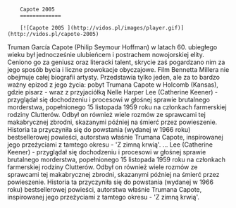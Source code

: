 
        Capote 2005 
        =============
        
        [![Capote 2005 ](http://vidos.pl/images/player.gif)](http://vidos.pl/capote-2005)
        
        
 Truman García Capote (Philip Seymour Hoffman) w latach 60. ubiegłego wieku był jednocześnie ulubieńcem i postrachem nowojorskiej elity. Ceniono go za geniusz oraz literacki talent, skrycie zaś pogardzano nim za jego sposób bycia i liczne prowokacje obyczajowe. Film Bennetta Millera nie obejmuje całej biografii artysty. Przedstawia tylko jeden, ale za to bardzo ważny epizod z jego życia: pobyt Trumana Capote w Holcomb (Kansas), gdzie pisarz - wraz z przyjaciółką Nelle Harper Lee (Catherine Keener) - przyglądał się dochodzeniu i procesowi w głośnej sprawie brutalnego morderstwa, popełnionego 15 listopada 1959 roku na członkach farmerskiej rodziny Clutterów. Odbył on również wiele rozmów ze sprawcami tej makabrycznej zbrodni, skazanymi później na śmierć przez powieszenie. Historia ta przyczyniła się do powstania (wydanej w 1966 roku) bestsellerowej powieści, autorstwa właśnie Trumana Capote, inspirowanej jego przeżyciami z tamtego okresu - 'Z zimną krwią'.   ... Lee (Catherine Keener) - przyglądał się dochodzeniu i procesowi w głośnej sprawie brutalnego morderstwa, popełnionego 15 listopada 1959 roku na członkach farmerskiej rodziny Clutterów. Odbył on również wiele rozmów ze sprawcami tej makabrycznej zbrodni, skazanymi później na śmierć przez powieszenie. Historia ta przyczyniła się do powstania (wydanej w 1966 roku) bestsellerowej powieści, autorstwa właśnie Trumana Capote, inspirowanej jego przeżyciami z tamtego okresu - 'Z zimną krwią'.
    